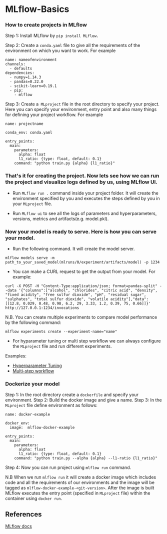 # MLflow-Basics

### How to create projects in MLflow

Step 1: Install MLflow by ```pip install MLflow.
                            ```
<br>

Step 2: Create a `conda.yaml` file to give all the requirements of the environment on which you want to work. For example

```
name: nameofenvironment
channels:
  - defaults
dependencies:
  - numpy=1.14.3
  - pandas=0.22.0
  - scikit-learn=0.19.1
  - pip:
    - mlflow
```

Step 3: Create a` MLproject` file in the root directory to specify your project. Here you can specify your environment, entry point and also many things for defining your project workflow. For example

```
name: projectname

conda_env: conda.yaml

entry_points:
  main:
    parameters:
      alpha: float
      l1_ratio: {type: float, default: 0.1}
    command: "python train.py {alpha} {l1_ratio}"

```

### That's it for creating the project. Now lets see how we can run the project and visualize logs defined by us, using MLflow UI.

* Run `MLflow run .` command inside your project folder. It will create the environment specified by you and executes the steps defined by you in your `MLproject` file.

* Run `MLflow ui` to see all the logs of parameters and hyperparameters, versions, metrics and artifacts(e.g. model.pkl).

### Now your model is ready to serve. Here is how you can serve your model.

* Run the following command. It will create the model server.

```
mlflow models serve -m path_to_your_saved_model(mlruns/0/experiment/artifacts/model) -p 1234
```

* You can make a CURL request to get the output from your model. For example: 

```
curl -X POST -H "Content-Type:application/json; format=pandas-split" --data '{"columns":["alcohol", "chlorides", "citric acid", "density", "fixed acidity", "free sulfur dioxide", "pH", "residual sugar", "sulphates", "total sulfur dioxide", "volatile acidity"],"data":[[12.8, 0.029, 0.48, 0.98, 6.2, 29, 3.33, 1.2, 0.39, 75, 0.66]]}' http://127.0.0.1:1234/invocations
```

N.B. You can create multiple experiments to compare model performance by the following command:

```
mlflow experiments create --experiment-name="name"

```

* For hyparameter tuning or multi step workflow we can always configure the `MLproject` file and run different experiments.

Examples:

* [Hyperparameter Tuning](https://github.com/mlflow/mlflow/tree/master/examples/hyperparam)
* [Multi-step workflow](https://github.com/mlflow/mlflow/tree/master/examples/multistep_workflow)


### Dockerize your model

Step 1: In the root directory create a `dockerfile` and specify your environment.
Step 2: Build the docker image and give a name.
Step 3: In the `MLproject` file define environment as follows:
```
name: docker-example

docker_env:
  image:  mlflow-docker-example

entry_points:
  main:
    parameters:
      alpha: float
      l1_ratio: {type: float, default: 0.1}
    command: "python train.py --alpha {alpha} --l1-ratio {l1_ratio}"

```

Step 4: Now you can run project using `mlflow run` command.

N.B When we run `mlflow run` it will create a docker image which includes code and all the requirements of our environments and the image 
will be tagged as `mlflow-docker-example-<git-version>`. After the image is built MLflow executes the entry point (specified in `MLproject` file) within the container using `docker run`.

## References
[MLflow docs](https://mlflow.org/docs/latest/index.html)

















